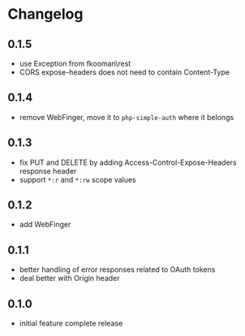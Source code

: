 # Changelog

## 0.1.5
- use Exception from fkooman\rest
- CORS expose-headers does not need to contain Content-Type

## 0.1.4
- remove WebFinger, move it to `php-simple-auth` where it belongs

## 0.1.3
- fix PUT and DELETE by adding Access-Control-Expose-Headers response header
- support `*:r` and `*:rw` scope values

## 0.1.2
- add WebFinger

## 0.1.1
- better handling of error responses related to OAuth tokens
- deal better with Origin header

## 0.1.0
- initial feature complete release
